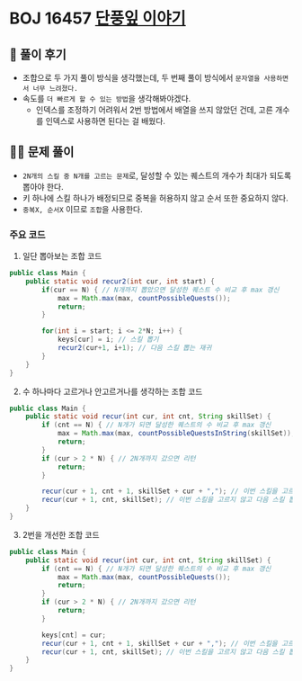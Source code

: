 # BOJ 16457 [단풍잎 이야기](https://www.acmicpc.net/problem/16457)

## 🌈 풀이 후기
* 조합으로 두 가지 풀이 방식을 생각했는데, 두 번째 풀이 방식에서 `문자열을 사용하면서 너무 느려졌다.`
* 속도를 `더 빠르게 할 수 있는 방법`을 생각해봐야겠다.
  * 인덱스를 조정하기 어려워서 2번 방법에서 배열을 쓰지 않았던 건데, 고른 개수를 인덱스로 사용하면 된다는 걸 배웠다.

## 👩‍🏫 문제 풀이
- `2N개의 스킬 중 N개를 고르는 문제`로, 달성할 수 있는 퀘스트의 개수가 최대가 되도록 뽑아야 한다.
- 키 하나에 스킬 하나가 배정되므로 중복을 허용하지 않고 순서 또한 중요하지 않다.
- `중복X, 순서X` 이므로 `조합`을 사용한다.

### 주요 코드 
1. 일단 뽑아보는 조합 코드
```java
public class Main {
	public static void recur2(int cur, int start) {
		if(cur == N) { // N개까지 뽑았으면 달성한 퀘스트 수 비교 후 max 갱신
			max = Math.max(max, countPossibleQuests());
			return;
		}

		for(int i = start; i <= 2*N; i++) {
			keys[cur] = i; // 스킬 뽑기
			recur2(cur+1, i+1); // 다음 스킬 뽑는 재귀
		}
	}
}
```

2. 수 하나마다 고르거나 안고르거나를 생각하는 조합 코드
```java
public class Main {
	public static void recur(int cur, int cnt, String skillSet) {
		if (cnt == N) { // N개가 되면 달성한 퀘스트의 수 비교 후 max 갱신
			max = Math.max(max, countPossibleQuestsInString(skillSet));
			return;
		}
		if (cur > 2 * N) { // 2N개까지 갔으면 리턴
			return;
		}

		recur(cur + 1, cnt + 1, skillSet + cur + ","); // 이번 스킬을 고르고 다음 스킬 뽑는 재귀
		recur(cur + 1, cnt, skillSet); // 이번 스킬을 고르지 않고 다음 스킬 뽑는 재귀
	}
}
```

3. 2번을 개선한 조합 코드
```java
public class Main {
	public static void recur(int cur, int cnt, String skillSet) {
		if (cnt == N) { // N개가 되면 달성한 퀘스트의 수 비교 후 max 갱신
			max = Math.max(max, countPossibleQuests());
			return;
		}
		if (cur > 2 * N) { // 2N개까지 갔으면 리턴
			return;
		}

		keys[cnt] = cur;
		recur(cur + 1, cnt + 1, skillSet + cur + ","); // 이번 스킬을 고르고 다음 스킬 뽑는 재귀
		recur(cur + 1, cnt, skillSet); // 이번 스킬을 고르지 않고 다음 스킬 뽑는 재귀
	}
}
```